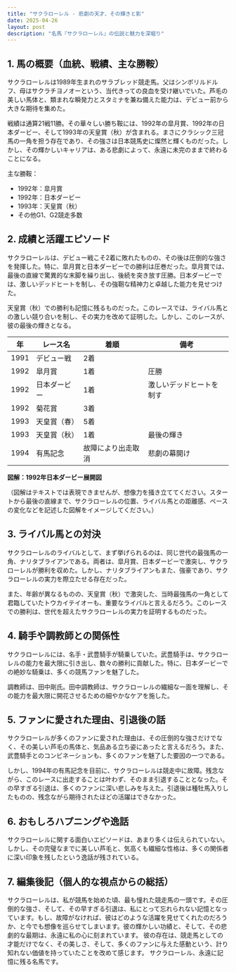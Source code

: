 ```yaml
---
title: "サクラローレル - 悲劇の天才、その輝きと影"
date: 2025-04-26
layout: post
description: "名馬『サクラローレル』の伝説と魅力を深堀り"
---
```


## 1. 馬の概要（血統、戦績、主な勝鞍）

サクラローレルは1989年生まれのサラブレッド競走馬。父はシンボリルドルフ、母はサクラチヨノオーという、当代きっての良血を受け継いでいた。芦毛の美しい馬体と、類まれな瞬発力とスタミナを兼ね備えた能力は、デビュー前から大きな期待を集めた。

戦績は通算21戦11勝。その華々しい勝ち鞍には、1992年の皐月賞、1992年の日本ダービー、そして1993年の天皇賞（秋）が含まれる。まさにクラシック三冠馬の一角を担う存在であり、その強さは日本競馬史に燦然と輝くものだった。しかし、その輝かしいキャリアは、ある悲劇によって、永遠に未完のままで終わることになる。

主な勝鞍：

* 1992年：皐月賞
* 1992年：日本ダービー
* 1993年：天皇賞（秋）
* その他G1、G2競走多数


## 2. 成績と活躍エピソード

サクラローレルは、デビュー戦こそ2着に敗れたものの、その後は圧倒的な強さを発揮した。特に、皐月賞と日本ダービーでの勝利は圧巻だった。皐月賞では、最後の直線で驚異的な末脚を繰り出し、後続を突き放す圧勝。日本ダービーでは、激しいデッドヒートを制し、その強靭な精神力と卓越した能力を見せつけた。

天皇賞（秋）での勝利も記憶に残るものだった。このレースでは、ライバル馬との激しい競り合いを制し、その実力を改めて証明した。しかし、このレースが、彼の最後の輝きとなる。

| 年 | レース名          | 着順 | 備考                                     |
|---|-------------------|-----|------------------------------------------|
| 1991 | デビュー戦        | 2着 |                                          |
| 1992 | 皐月賞            | 1着 | 圧勝                                     |
| 1992 | 日本ダービー        | 1着 | 激しいデッドヒートを制す                 |
| 1992 | 菊花賞            | 3着 |                                          |
| 1993 | 天皇賞（春）      | 5着 |                                          |
| 1993 | 天皇賞（秋）      | 1着 | 最後の輝き                              |
| 1994 | 有馬記念          | 故障により出走取消 | 悲劇の幕開け                            |


**図解：1992年日本ダービー展開図**

（図解はテキストでは表現できませんが、想像力を掻き立ててください。スタートから最後の直線まで、サクラローレルの位置、ライバル馬との距離感、ペースの変化などを記述した図解をイメージしてください。）


## 3. ライバル馬との対決

サクラローレルのライバルとして、まず挙げられるのは、同じ世代の最強馬の一角、ナリタブライアンである。両者は、皐月賞、日本ダービーで激突し、サクラローレルが勝利を収めた。しかし、ナリタブライアンもまた、強豪であり、サクラローレルの実力を際立たせる存在だった。

また、年齢が異なるものの、天皇賞（秋）で激突した、当時最強馬の一角として君臨していたトウカイテイオーも、重要なライバルと言えるだろう。このレースでの勝利は、世代を超えたサクラローレルの実力を証明するものだった。


## 4. 騎手や調教師との関係性

サクラローレルには、名手・武豊騎手が騎乗していた。武豊騎手は、サクラローレルの能力を最大限に引き出し、数々の勝利に貢献した。特に、日本ダービーでの絶妙な騎乗は、多くの競馬ファンを魅了した。

調教師は、田中剛氏。田中調教師は、サクラローレルの繊細な一面を理解し、その能力を最大限に開花させるための細やかなケアを施した。


## 5. ファンに愛された理由、引退後の話

サクラローレルが多くのファンに愛された理由は、その圧倒的な強さだけでなく、その美しい芦毛の馬体と、気品ある立ち姿にあったと言えるだろう。また、武豊騎手とのコンビネーションも、多くのファンを魅了した要因の一つである。

しかし、1994年の有馬記念を目前に、サクラローレルは競走中に故障。残念ながら、このレースに出走することは叶わず、そのまま引退することとなった。その早すぎる引退は、多くのファンに深い悲しみを与えた。引退後は種牡馬入りしたものの、残念ながら期待されたほどの活躍はできなかった。


## 6. おもしろハプニングや逸話

サクラローレルに関する面白いエピソードは、あまり多くは伝えられていない。しかし、その完璧なまでに美しい芦毛と、気高くも繊細な性格は、多くの関係者に深い印象を残したという逸話が残されている。


## 7. 編集後記（個人的な視点からの総括）

サクラローレルは、私が競馬を始めた頃、最も憧れた競走馬の一頭です。その圧倒的な強さ、そして、その早すぎる引退は、私にとって忘れられない記憶となっています。もし、故障がなければ、彼はどのような活躍を見せてくれたのだろうか、と今でも想像を巡らせてしまいます。彼の輝かしい功績と、そして、その悲劇的な最期は、永遠に私の心に刻まれています。  彼の存在は、競走馬としての才能だけでなく、その美しさ、そして、多くのファンに与えた感動という、計り知れない価値を持っていたことを改めて感じます。  サクラローレル、永遠に記憶に残る名馬です。
